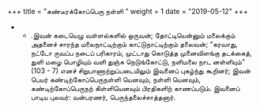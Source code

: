 ﻿+++
title = "கண்டீரக்கோப்பெரு நள்ளி  "
weight = 1
date = "2019-05-12"
+++


- -  .இவன் கடையெழு வள்ளல்களில் ஒருவன்; தோட்டியென்னும் மலைக்கும் அதனைச் சாரந்த மலைநாட்டிற்கும் காட்டுநாட்டிற்கும் தலைவன்; “கரவாது, நட்டோ ருவப்ப நடைப் பரிகாரம், முட்டாது கொடுத்த முனைவிளங்கு தடக்கைத், துளி மழை பொழியும் வளி துஞ்சு நெடுங்கோட்டு, நளிமலை நாட னள்ளியும்” (103 - 7)  எனச் சிறுபாணாற்றுப்படையிலும் இவனைப் புகழ்ந்து கூறினர்; இவன் பெயர் கண்டிற்கோப்பெருநள்ளி யெனவும், நள்ளி யெனவும், கண்டிற்கோப்பெருநற் கிள்ளியெனவும் பிரதிகளிற் காணப்படும். இவனைப் பாடிய புலவர்: வன்பரணர், பெருந்தலைச்சாத்தனார். 
